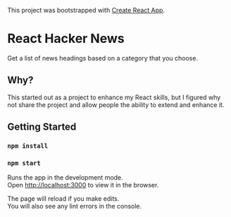 This project was bootstrapped with [Create React App](https://github.com/facebook/create-react-app).

# React Hacker News
Get a list of news headings based on a category that you choose.

## Why?
This started out as a project to enhance my React skills, but I figured why not share the project and allow people the ability to extend and enhance it.

## Getting Started
### `npm install`

### `npm start`

Runs the app in the development mode.<br />
Open [http://localhost:3000](http://localhost:3000) to view it in the browser.

The page will reload if you make edits.<br />
You will also see any lint errors in the console.
